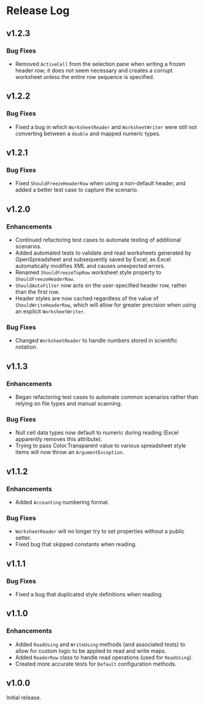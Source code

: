 # Release Log

## v1.2.3

### Bug Fixes
+ Removed `ActiveCell` from the selection pane when writing a frozen header row; it does not seem necessary and creates a corrupt worksheet unless the entire row sequence is specified.

## v1.2.2

### Bug Fixes
+ Fixed a bug in which `WorksheetReader` and `WorksheetWriter` were still not converting between a `double` and mapped numeric types.

## v1.2.1

### Bug Fixes
+ Fixed `ShouldFreezeHeaderRow` when using a non-default header, and added a better test case to capture the scenario.

## v1.2.0

### Enhancements
+ Continued refactoring test cases to automate testing of additional scenarios.
+ Added automated tests to validate and read worksheets generated by OpenSpreadsheet and subsequently saved by Excel, as Excel automatically modifies XML and causes unexpected errors. 
+ Renamed `ShouldFreezeTopRow` worksheet style property to `ShouldFreezeHeaderRow`.
+ `ShouldAutoFilter` now acts on the user-specified header row, rather than the first row.
+ Header styles are now cached regardless of the value of `ShouldWriteHeaderRow`, which will allow for greater precision when using an explicit `WorksheetWriter`.

### Bug Fixes
+ Changed `WorksheetReader` to handle numbers stored in scientific notation.

## v1.1.3

### Enhancements
+ Began refactoring test cases to automate common scenarios rather than relying on file types and manual scanning.

### Bug Fixes
+ Null cell data types now default to numeric during reading (Excel apparently removes this attribute).
+ Trying to pass Color.Transparent value to various spreadsheet style items will now throw an `ArgumentException`.

## v1.1.2 

### Enhancements
+ Added `Accounting` numbering format.

### Bug Fixes
+ `WorksheetReader` will no longer try to set properties without a public setter.
+ Fixed bug that skipped constants when reading.



## v1.1.1

### Bug Fixes
+ Fixed a bug that duplicated style definitions when reading.

## v1.1.0

### Enhancements
+ Added `ReadUsing` and `WriteUsing` methods (and associated tests) to allow for custom logic to be applied to read and write maps.
+ Added `ReaderRow` class to handle read operations (used for `ReadUsing`).
+ Created more accurate tests for `Default` configuration methods.



## v1.0.0

Initial release.